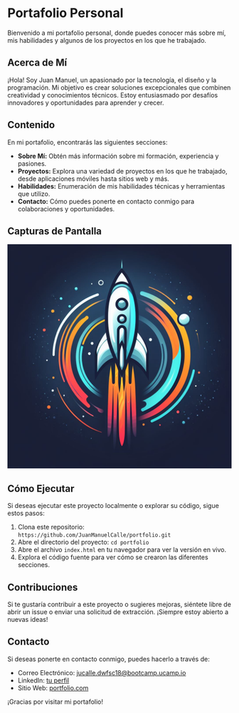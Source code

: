 # Portafolio Personal

Bienvenido a mi portafolio personal, donde puedes conocer más sobre mí, mis habilidades y algunos de los proyectos en los que he trabajado.

## Acerca de Mí

¡Hola! Soy Juan Manuel, un apasionado por la tecnología, el diseño y la programación. Mi objetivo es crear soluciones excepcionales que combinen creatividad y conocimientos técnicos. Estoy entusiasmado por desafíos innovadores y oportunidades para aprender y crecer.

## Contenido

En mi portafolio, encontrarás las siguientes secciones:

- **Sobre Mí:** Obtén más información sobre mi formación, experiencia y pasiones.
- **Proyectos:** Explora una variedad de proyectos en los que he trabajado, desde aplicaciones móviles hasta sitios web y más.
- **Habilidades:** Enumeración de mis habilidades técnicas y herramientas que utilizo.
- **Contacto:** Cómo puedes ponerte en contacto conmigo para colaboraciones y oportunidades.

## Capturas de Pantalla

![Captura de Pantalla 1](https://raw.githubusercontent.com/JuanManuelCalle/portfolio/main/public/rocketLogo.jpg)

## Cómo Ejecutar

Si deseas ejecutar este proyecto localmente o explorar su código, sigue estos pasos:

1. Clona este repositorio: `https://github.com/JuanManuelCalle/portfolio.git`
2. Abre el directorio del proyecto: `cd portfolio`
3. Abre el archivo `index.html` en tu navegador para ver la versión en vivo.
4. Explora el código fuente para ver cómo se crearon las diferentes secciones.

## Contribuciones

Si te gustaría contribuir a este proyecto o sugieres mejoras, siéntete libre de abrir un issue o enviar una solicitud de extracción. ¡Siempre estoy abierto a nuevas ideas!

## Contacto

Si deseas ponerte en contacto conmigo, puedes hacerlo a través de:

- Correo Electrónico: [jucalle.dwfsc18@bootcamp.ucamp.io](mailto:jucalle.dwfsc18@bootcamp.ucamp.io)
- LinkedIn: [tu perfil](https://www.linkedin.com/in/juan-manuel-calle-orozco-379399251/)
- Sitio Web: [portfolio.com](https://portfolio-baef9.web.app/)

¡Gracias por visitar mi portafolio!
